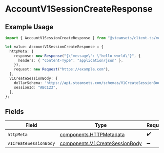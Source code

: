 # AccountV1SessionCreateResponse

## Example Usage

```typescript
import { AccountV1SessionCreateResponse } from "@steamsets/client-ts/models/operations";

let value: AccountV1SessionCreateResponse = {
  httpMeta: {
    response: new Response("{\"message\": \"hello world\"}", {
      headers: { "Content-Type": "application/json" },
    }),
    request: new Request("https://example.com"),
  },
  v1CreateSessionBody: {
    dollarSchema: "https://api.steamsets.com/schemas/V1CreateSessionBody.json",
    sessionId: "ABC123",
  },
};
```

## Fields

| Field                                                                            | Type                                                                             | Required                                                                         | Description                                                                      |
| -------------------------------------------------------------------------------- | -------------------------------------------------------------------------------- | -------------------------------------------------------------------------------- | -------------------------------------------------------------------------------- |
| `httpMeta`                                                                       | [components.HTTPMetadata](../../models/components/httpmetadata.md)               | :heavy_check_mark:                                                               | N/A                                                                              |
| `v1CreateSessionBody`                                                            | [components.V1CreateSessionBody](../../models/components/v1createsessionbody.md) | :heavy_minus_sign:                                                               | OK                                                                               |